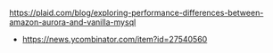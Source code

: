 https://plaid.com/blog/exploring-performance-differences-between-amazon-aurora-and-vanilla-mysql
* https://news.ycombinator.com/item?id=27540560